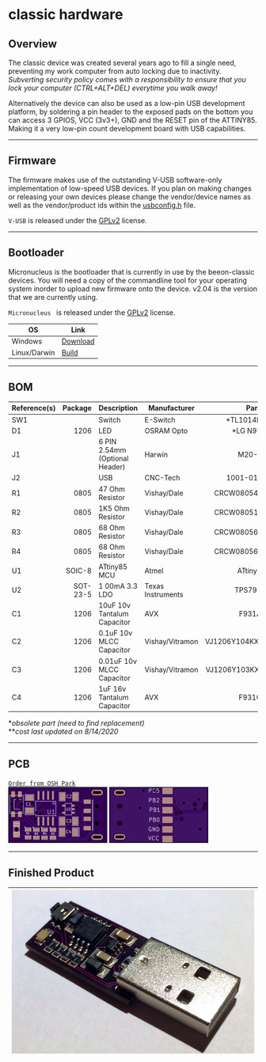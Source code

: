 [finished-product-image]: hw/v1/img/classic-v1.jpg "BEEON - Classic; v1"
[pcb-top-image]: hw/v1/img/classic-v1-top.png "BEEON - Classic; v1; pcb-top"
[pcb-bottom-image]: hw/v1/img/classic-v1-bottom.png "BEEON - Classic; v1; pcb-bottom"

# classic hardware

## Overview
The classic device was created several years ago to fill a single need, preventing my work computer from auto locking due to inactivity. *Subverting security policy comes with a responsibility to ensure that you lock your computer (CTRL+ALT+DEL) everytime you walk away!*  

Alternatively the device can also be used as a low-pin USB development platform, by soldering a pin header to the exposed pads on the bottom you can access 3 GPIOS, VCC (3v3+), GND and the RESET pin of the ATTINY85. Making it a very low-pin count development board with USB capabilities.

---
## Firmware
The firmware makes use of the outstanding V-USB software-only implementation of low-speed USB devices. If you plan on making changes or releasing your own devices please change the vendor/device names as well as the vendor/product ids within the [usbconfig.h](fw/v1/usbconfig.h) file.
    
`V-USB` is released under the [GPLv2](https://github.com/obdev/v-usb/blob/master/usbdrv/License.txt) license.

---
## Bootloader
Micronucleus is the bootloader that is currently in use by the beeon-classic devices. You will need a copy of the commandline tool for your operating system inorder to upload new firmware onto the device. v2.04 is the version that we are currently using.
  
`Micronucleus ` is released under the [GPLv2](https://github.com/micronucleus/micronucleus/blob/master/License.txt) license.

| OS | Link |
| -- | -- |
| Windows | [Download](https://github.com/micronucleus/micronucleus/raw/master/commandline/micronucleus.exe) |
| Linux/Darwin | [Build](https://github.com/micronucleus/micronucleus/tree/master/commandline) |

---
## BOM
| Reference(s) | Package  | Description                    | Manufacturer      | Part Number        | **Cost |
| ------------ | -------: | ------------------------------ | ----------------- | -----------------: | -----: |
| SW1          |          | Switch                         | E-Switch          | *TL1014BF180QG     | $#.##  |
| D1           | 1206     | LED                            | OSRAM Opto        | *LG N971-KN-1      | $#.##  |
| J1           |          | 6 PIN 2.54mm (Optional Header) | Harwin            | M20-7820646        | $0.95  |
| J2           |          | USB                            | CNC-Tech          | 1001-011-01101     | $0.77  |
| R1           | 0805     | 47 Ohm Resistor                | Vishay/Dale       | CRCW080547R0FKEA   | $0.10  |
| R2           | 0805     | 1K5 Ohm Resistor               | Vishay/Dale       | CRCW08051K50FKEB   | $0.17  |
| R3           | 0805     | 68 Ohm Resistor                | Vishay/Dale       | CRCW080568R0FKEA   | $0.10  |
| R4           | 0805     | 68 Ohm Resistor                | Vishay/Dale       | CRCW080568R0FKEA   | $0.10  |
| U1           | SOIC-8   | ATtiny85 MCU                   | Atmel             | ATtiny85-20SU      | $1.13  |
| U2           | SOT-23-5 | 1 00mA 3.3 LDO                 | Texas Instruments | TPS79133DBVR       | $1.32  |
| C1           | 1206     | 10uF 10v Tantalum Capacitor    | AVX               | F931A106KAA        | $0.49  |
| C2           | 1206     | 0.1uF 10v MLCC Capacitor       | Vishay/Vitramon   | VJ1206Y104KXQPW1BC | $0.29  |
| C3           | 1206     | 0.01uF 10v MLCC Capacitor      | Vishay/Vitramon   | VJ1206Y103KXJCW1BC | $0.25  |
| C4           | 1206     | 1uF 16v Tantalum Capacitor     | AVX               | F931C105KAA        | $0.51  |

**obsolete part (need to find replacement)*  
***cost last updated on 8/14/2020*

---
## PCB
[`Order from OSH Park`](https://oshpark.com/shared_projects/amtuUCdw)  
![alt text][pcb-top-image] ![alt text][pcb-bottom-image]              

---
## Finished Product
| ![alt text][finished-product-image] |
| :---------------------------------- |

